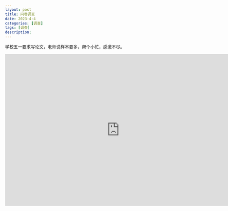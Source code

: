 ```yaml
---
layout: post
title: 问卷调查
date: 2023-4-4
categories: [调查]
tags: [调查]
description: 
---
```


学校五一要求写论文，老师说样本要多，帮个小忙，感激不尽。

<iframe height=498 width=750 src="https://www.qwenjuan.com/wjc/qn.html#/?qnId=3RIH10Z" frameborder=0 allowfullscreen></iframe>
